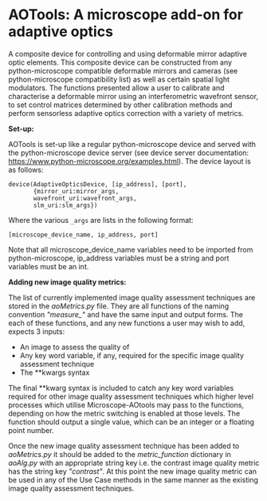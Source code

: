 # AOTools: A microscope add-on for adaptive optics

A composite device for controlling and using deformable mirror adaptive
optic elements. This composite device can be constructed from any
python-microscope compatible deformable mirrors and cameras (see 
python-microscope compatibility list) as well as certain spatial light
modulators. The functions presented allow a user to calibrate and 
characterise a deformable mirror using an interferometric wavefront 
sensor, to set control matrices determined by other calibration methods 
and perform sensorless adaptive optics correction with a variety of metrics.

**Set-up:**

AOTools is set-up like a regular python-microscope device and served with
the python-microscope device server (see device  server documentation: 
https://www.python-microscope.org/examples.html). The device layout is 
as follows:

    device(AdaptiveOpticsDevice, [ip_address], [port],
           {mirror_uri:mirror_args,
           wavefront_uri:wavefront_args,
           slm_uri:slm_args})

Where the various `_args` are lists in the following format:
    
    [microscope_device_name, ip_address, port]
    
Note that all microscope_device_name variables need to be imported from
python-microscope, ip_address variables must be a string and port variables 
must be an int.

**Adding new image quality metrics:**

The list of currently implemented image quality assessment techniques are
stored in the *aoMetrics.py* file. They are all functions of the naming 
convention *"measure_"* and have the same input and output forms. The each 
of these functions, and any new functions a user may wish to add, expects 
3 inputs:
	
* An image to assess the quality of
* Any key word variable, if any, required for the specific image quality assessment technique
* The \*\*kwargs syntax
	
The final \*\*kwarg syntax is included to catch any key word variables required 
for other image quality assessment techniques which higher level processes 
which utilise Microscope-AOtools may pass to the functions, depending on how 
the metric switching is enabled at those levels. The function should output a 
single value, which can be an integer or a floating point number. 
	
Once the new image quality assessment technique has been added to *aoMetrics.py* 
it should be added to the *metric_function* dictionary in *aoAlg.py* with an 
appropriate string key i.e. the contrast image quality metric has the string key 
*"contrast"*. At this point the new image quality metric can be used in any of 
the Use Case methods in the same manner as the existing image quality assessment 
techniques. 
